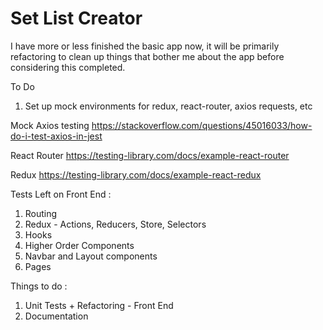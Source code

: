 # Set List Creator

I have more or less finished the basic app now, it will be primarily refactoring to clean up things that bother me about the app before considering this completed.

To Do 
1) Set up mock environments for redux, react-router, axios requests, etc

Mock Axios testing
https://stackoverflow.com/questions/45016033/how-do-i-test-axios-in-jest

React Router
https://testing-library.com/docs/example-react-router

Redux
https://testing-library.com/docs/example-react-redux

Tests Left on Front End : 
1) Routing
2) Redux - Actions, Reducers, Store, Selectors
3) Hooks
4) Higher Order Components
5) Navbar and Layout components
6) Pages

Things to do :
1) Unit Tests + Refactoring - Front End
2) Documentation